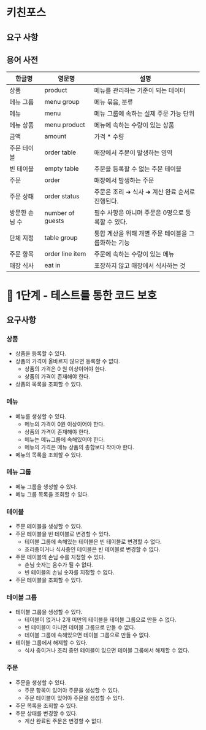 # 키친포스

## 요구 사항

## 용어 사전

| 한글명 | 영문명 | 설명 |
| --- | --- | --- |
| 상품 | product | 메뉴를 관리하는 기준이 되는 데이터 |
| 메뉴 그룹 | menu group | 메뉴 묶음, 분류 |
| 메뉴 | menu | 메뉴 그룹에 속하는 실제 주문 가능 단위 |
| 메뉴 상품 | menu product | 메뉴에 속하는 수량이 있는 상품 |
| 금액 | amount | 가격 * 수량 |
| 주문 테이블 | order table | 매장에서 주문이 발생하는 영역 |
| 빈 테이블 | empty table | 주문을 등록할 수 없는 주문 테이블 |
| 주문 | order | 매장에서 발생하는 주문 |
| 주문 상태 | order status | 주문은 조리 ➜ 식사 ➜ 계산 완료 순서로 진행된다. |
| 방문한 손님 수 | number of guests | 필수 사항은 아니며 주문은 0명으로 등록할 수 있다. |
| 단체 지정 | table group | 통합 계산을 위해 개별 주문 테이블을 그룹화하는 기능 |
| 주문 항목 | order line item | 주문에 속하는 수량이 있는 메뉴 |
| 매장 식사 | eat in | 포장하지 않고 매장에서 식사하는 것 |

# 🚀 1단계 - 테스트를 통한 코드 보호
## 요구사항
### 상품
* 상품을 등록할 수 있다.
* 상품의 가격이 올바르지 않으면 등록할 수 없다.
    * 상품의 가격은 0 원 이상이어야 한다.
    * 상품의 가격이 존재해야 한다. 
* 상품의 목록을 조회할 수 있다.

### 메뉴
* 메뉴를 생성할 수 있다. 
    * 메뉴의 가격이 0원 이상이어야 한다. 
    * 상품의 가격이 존재해야 한다.
    * 메뉴는 메뉴그룹에 속해있어야 한다.
    * 메뉴의 가격은 메뉴 상품의 총합보다 작아야 한다. 
* 메뉴의 목록을 조회할 수 있다. 

### 메뉴 그룹
* 메뉴 그룹을 생성할 수 있다.
* 메뉴 그룹 목록을 조회할 수 있다.

### 테이블 
* 주문 테이블을 생성할 수 있다.
* 주문 테이블을 빈 테이블로 변경할 수 있다. 
    * 테이블 그룹에 속해있는 테이블은 빈 테이블로 변경할 수 없다.
    * 조리중이거나 식사중인 테이블은 빈 테이블로 변경할 수 없다.
* 주문 테이블의 손님 수를 지정할 수 있다.
    * 손님 숫자는 음수가 될 수 없다.
    * 빈 테이블의 손님 숫자를 지정할 수 없다.
* 주문 테이블을 조회할 수 있다. 

### 테이블 그룹 
* 테이블 그룹을 생성할 수 있다.
    * 테이블이 없거나 2개 미만의 테이블을 테이블 그룹으로 만들 수 없다.
    * 빈 테이블이 아니면 테이블 그룹으로 만들 수 없다.
    * 테이블 그룹에 속해있으면 테이블 그룹으로 만들 수 없다.
* 테이블 그룹에서 해제할 수 있다. 
    * 식사 중이거나 조리 중인 테이블이 있으면 테이블 그룹에서 해제할 수 없다. 

### 주문
* 주문을 생성할 수 있다.
    * 주문 항목이 있어야 주문을 생성할 수 있다.
    * 주문 테이블이 있어야 주문을 생성할 수 있다. 
* 주문 목록을 조회할 수 있다.
* 주문 상태를 변경할 수 있다.
    * 계산 완료된 주문은 변경할 수 없다.